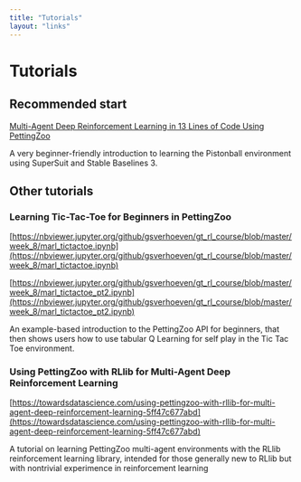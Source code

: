 ```yaml
---
title: "Tutorials"
layout: "links"
---
```


# Tutorials

## Recommended start

[Multi-Agent Deep Reinforcement Learning in 13 Lines of Code Using PettingZoo](https://towardsdatascience.com/multi-agent-deep-reinforcement-learning-in-15-lines-of-code-using-pettingzoo-e0b963c0820b)

A very beginner-friendly introduction to learning the Pistonball environment using SuperSuit and Stable Baselines 3.

## Other tutorials

### Learning Tic-Tac-Toe for Beginners in PettingZoo
[https://nbviewer.jupyter.org/github/gsverhoeven/gt_rl_course/blob/master/week_8/marl_tictactoe.ipynb](https://nbviewer.jupyter.org/github/gsverhoeven/gt_rl_course/blob/master/week_8/marl_tictactoe.ipynb)

[https://nbviewer.jupyter.org/github/gsverhoeven/gt_rl_course/blob/master/week_8/marl_tictactoe_pt2.ipynb](https://nbviewer.jupyter.org/github/gsverhoeven/gt_rl_course/blob/master/week_8/marl_tictactoe_pt2.ipynb)

An example-based introduction to the PettingZoo API for beginners, that then shows users how to use tabular Q Learning for self play in the Tic Tac Toe environment.

### Using PettingZoo with RLlib for Multi-Agent Deep Reinforcement Learning
[https://towardsdatascience.com/using-pettingzoo-with-rllib-for-multi-agent-deep-reinforcement-learning-5ff47c677abd](https://towardsdatascience.com/using-pettingzoo-with-rllib-for-multi-agent-deep-reinforcement-learning-5ff47c677abd)

A tutorial on learning PettingZoo multi-agent environments with the RLlib reinforcement learning library, intended for those generally new to RLlib but with nontrivial experimence in reinforcement learning
